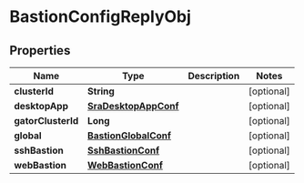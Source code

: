 

# BastionConfigReplyObj


## Properties

| Name | Type | Description | Notes |
|------------ | ------------- | ------------- | -------------|
|**clusterId** | **String** |  |  [optional] |
|**desktopApp** | [**SraDesktopAppConf**](SraDesktopAppConf.md) |  |  [optional] |
|**gatorClusterId** | **Long** |  |  [optional] |
|**global** | [**BastionGlobalConf**](BastionGlobalConf.md) |  |  [optional] |
|**sshBastion** | [**SshBastionConf**](SshBastionConf.md) |  |  [optional] |
|**webBastion** | [**WebBastionConf**](WebBastionConf.md) |  |  [optional] |



